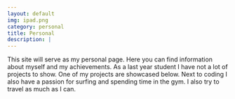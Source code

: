 ```yaml
---
layout: default
img: ipad.png
category: personal
title: Personal
description: |
---
```

This site will serve as my personal page. Here you can find information about myself and my achievements.
As a last year student I have not a lot of projects to show. One of my projects are showcased below.
Next to coding I also have a passion for surfing and spending time in the gym. I also try to travel as much as I can.
